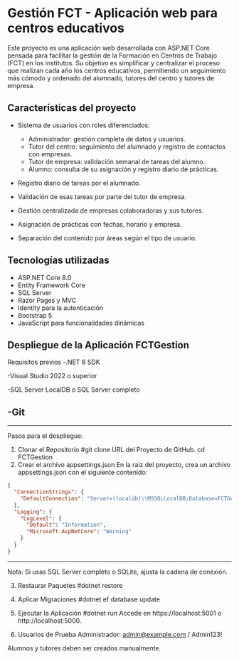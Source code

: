# Gestión FCT - Aplicación web para centros educativos

Este proyecto es una aplicación web desarrollada con ASP.NET Core pensada para facilitar la gestión de la Formación en Centros de Trabajo (FCT) en los institutos. Su objetivo es simplificar y centralizar el proceso que realizan cada año los centros educativos, permitiendo un seguimiento más cómodo y ordenado del alumnado, tutores del centro y tutores de empresa.

## Características del proyecto

- Sistema de usuarios con roles diferenciados:
  - Administrador: gestión completa de datos y usuarios.
  - Tutor del centro: seguimiento del alumnado y registro de contactos con empresas.
  - Tutor de empresa: validación semanal de tareas del alumno.
  - Alumno: consulta de su asignación y registro diario de prácticas.

- Registro diario de tareas por el alumnado.
- Validación de esas tareas por parte del tutor de empresa.
- Gestión centralizada de empresas colaboradoras y sus tutores.
- Asignación de prácticas con fechas, horario y empresa.
- Separación del contenido por áreas según el tipo de usuario.

## Tecnologías utilizadas

- ASP.NET Core 8.0
- Entity Framework Core
- SQL Server
- Razor Pages y MVC
- Identity para la autenticación
- Bootstrap 5
- JavaScript para funcionalidades dinámicas

## Despliegue de la Aplicación FCTGestion
Requisitos previos
-.NET 8 SDK

-Visual Studio 2022 o superior

-SQL Server LocalDB o SQL Server completo

-Git
--------------------------------------------------------
--------------------------------------------------------
Pasos para el despliegue: 

1. Clonar el Repositorio
#git clone URL del Proyecto de GitHub.
cd FCTGestion
 2. Crear el archivo appsettings.json
En la raíz del proyecto, crea un archivo appsettings.json con el siguiente contenido:
```json
{
  "ConnectionStrings": {
    "DefaultConnection": "Server=(localdb)\\MSSQLLocalDB;Database=FCTGestion;Trusted_Connection=True;"
  },
  "Logging": {
    "LogLevel": {
      "Default": "Information",
      "Microsoft.AspNetCore": "Warning"
    }
  }
}
```
--------------------------------------------------------
Nota: Si usas SQL Server completo o SQLite, ajusta la cadena de conexión.

 3. Restaurar Paquetes
#dotnet restore

 5. Aplicar Migraciones
#dotnet ef database update

 6. Ejecutar la Aplicación
#dotnet run
Accede en https://localhost:5001 o http://localhost:5000.

 7. Usuarios de Prueba
Administrador: admin@example.com / Admin123!

Alumnos y tutores deben ser creados manualmente.
